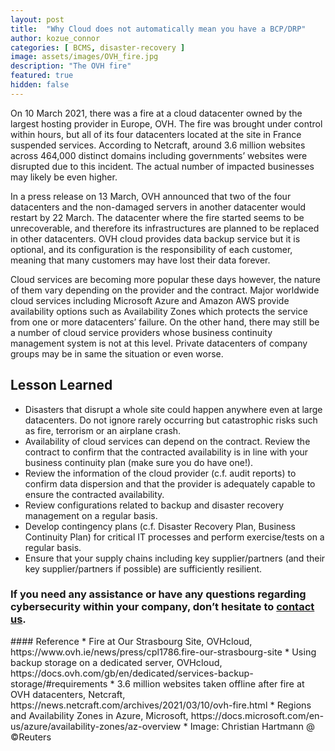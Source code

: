 ```yaml
---
layout: post
title:  "Why Cloud does not automatically mean you have a BCP/DRP"
author: kozue_connor
categories: [ BCMS, disaster-recovery ]
image: assets/images/OVH_fire.jpg
description: "The OVH fire"
featured: true
hidden: false
---
```


On 10 March 2021, there was a fire at a cloud datacenter owned by the largest hosting provider in Europe, OVH. The fire was brought under control within hours, but all of its four datacenters located at the site in France suspended services. According to Netcraft, around 3.6 million websites across 464,000 distinct domains including governments’ websites were disrupted due to this incident. The actual number of impacted businesses may likely be even higher.

In a press release on 13 March, OVH announced that two of the four datacenters and the non-damaged servers in another datacenter would restart by 22 March. The datacenter where the fire started seems to be unrecoverable, and therefore its infrastructures are planned to be replaced in other datacenters. OVH cloud provides data backup service but it is optional, and its configuration is the responsibility of each customer, meaning that many customers may have lost their data forever.

Cloud services are becoming more popular these days however, the nature of them vary depending on the provider and the contract. Major worldwide cloud services including Microsoft Azure and Amazon AWS provide availability options such as Availability Zones which protects the service from one or more datacenters’ failure. On the other hand, there may still be a number of cloud service providers whose business continuity management system is not at this level. Private datacenters of company groups may be in same the situation or even worse.

## Lesson Learned
*	Disasters that disrupt a whole site could happen anywhere even at large datacenters. Do not ignore rarely occurring but catastrophic risks such as fire, terrorism or an airplane crash.
*	Availability of cloud services can depend on the contract. Review the contract to confirm that the contracted availability is in line with your business continuity plan (make sure you do have one!).
*	Review the information of the cloud provider (c.f. audit reports) to confirm data dispersion and that the provider is adequately capable to ensure the contracted availability.
*	Review configurations related to backup and disaster recovery management on a regular basis.
*	Develop contingency plans (c.f. Disaster Recovery Plan, Business Continuity Plan) for critical IT processes and perform exercise/tests on a regular basis.
*	Ensure that your supply chains including key supplier/partners (and their key supplier/partners if possible) are sufficiently resilient.

### If you need any assistance or have any questions regarding cybersecurity within your company, don’t hesitate to [contact us](https://www.ordina.be/diensten/security-and-privacy/).

<div style="font-size:0.90rem;">
#### Reference 
*	Fire at Our Strasbourg Site, OVHcloud, https://www.ovh.ie/news/press/cpl1786.fire-our-strasbourg-site
*	Using backup storage on a dedicated server, OVHcloud, https://docs.ovh.com/gb/en/dedicated/services-backup-storage/#requirements
*	3.6 million websites taken offline after fire at OVH datacenters, Netcraft, https://news.netcraft.com/archives/2021/03/10/ovh-fire.html
*	Regions and Availability Zones in Azure, Microsoft, https://docs.microsoft.com/en-us/azure/availability-zones/az-overview
*   Image: Christian Hartmann @ &#169;Reuters

</div>